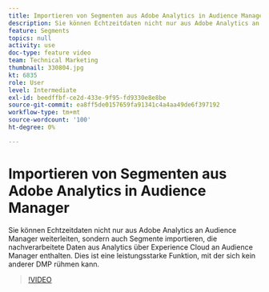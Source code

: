 ```yaml
---
title: Importieren von Segmenten aus Adobe Analytics in Audience Manager
description: Sie können Echtzeitdaten nicht nur aus Adobe Analytics an Audience Manager weiterleiten, sondern auch Segmente importieren, die nachverarbeitete Daten aus Analytics über Experience Cloud an Audience Manager enthalten. Dies ist eine leistungsstarke Funktion, mit der sich kein anderer DMP rühmen kann.
feature: Segments
topics: null
activity: use
doc-type: feature video
team: Technical Marketing
thumbnail: 330804.jpg
kt: 6835
role: User
level: Intermediate
exl-id: beedffbf-ce2d-433e-9f95-fd9330e8e8be
source-git-commit: ea8ff5de0157659fa91341c4a4aa49de6f397192
workflow-type: tm+mt
source-wordcount: '100'
ht-degree: 0%

---
```


# Importieren von Segmenten aus Adobe Analytics in Audience Manager

Sie können Echtzeitdaten nicht nur aus Adobe Analytics an Audience Manager weiterleiten, sondern auch Segmente importieren, die nachverarbeitete Daten aus Analytics über Experience Cloud an Audience Manager enthalten. Dies ist eine leistungsstarke Funktion, mit der sich kein anderer DMP rühmen kann.

>[!VIDEO](https://video.tv.adobe.com/v/344722/?quality=12&learn=on&captions=ger)
